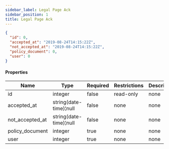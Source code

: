 ```yaml
---
sidebar_label: Legal Page Ack
sidebar_position: 1
title: Legal Page Ack
---
```


```json
{
  "id": 0,
  "accepted_at": "2019-08-24T14:15:22Z",
  "not_accepted_at": "2019-08-24T14:15:22Z",
  "policy_document": 0,
  "user": 0
}
```

#### Properties

|Name|Type|Required|Restrictions|Description|
|---|---|---|---|---|
|id|integer|false|read-only|none|
|accepted_at|string(date-time)¦null|false|none|none|
|not_accepted_at|string(date-time)¦null|false|none|none|
|policy_document|integer|true|none|none|
|user|integer|true|none|none|